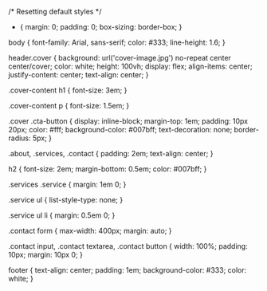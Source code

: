 /* Resetting default styles */
* {
    margin: 0;
    padding: 0;
    box-sizing: border-box;
}

body {
    font-family: Arial, sans-serif;
    color: #333;
    line-height: 1.6;
}

header.cover {
    background: url('cover-image.jpg') no-repeat center center/cover;
    color: white;
    height: 100vh;
    display: flex;
    align-items: center;
    justify-content: center;
    text-align: center;
}

.cover-content h1 {
    font-size: 3em;
}

.cover-content p {
    font-size: 1.5em;
}

.cover .cta-button {
    display: inline-block;
    margin-top: 1em;
    padding: 10px 20px;
    color: #fff;
    background-color: #007bff;
    text-decoration: none;
    border-radius: 5px;
}

.about, .services, .contact {
    padding: 2em;
    text-align: center;
}

h2 {
    font-size: 2em;
    margin-bottom: 0.5em;
    color: #007bff;
}

.services .service {
    margin: 1em 0;
}

.service ul {
    list-style-type: none;
}

.service ul li {
    margin: 0.5em 0;
}

.contact form {
    max-width: 400px;
    margin: auto;
}

.contact input, .contact textarea, .contact button {
    width: 100%;
    padding: 10px;
    margin: 10px 0;
}

footer {
    text-align: center;
    padding: 1em;
    background-color: #333;
    color: white;
}
